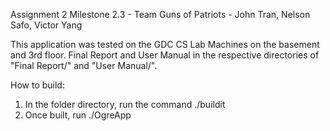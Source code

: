 Assignment 2 Milestone 2.3 - Team Guns of Patriots - John Tran, Nelson Safo, Victor Yang

This application was tested on the GDC CS Lab Machines on the basement and 3rd floor.
Final Report and User Manual in the respective directories of "Final Report/" and "User Manual/".

How to build:
1. In the folder directory, run the command ./buildit
2. Once built, run ./OgreApp
